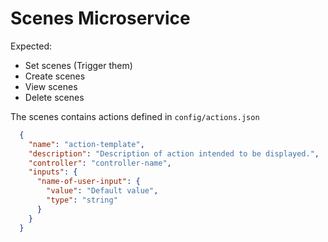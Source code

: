 # Scenes Microservice

Expected:

- Set scenes (Trigger them)
- Create scenes
- View scenes
- Delete scenes

The scenes contains actions defined in `config/actions.json`

```JSON
  {
    "name": "action-template",
    "description": "Description of action intended to be displayed.",
    "controller": "controller-name",
    "inputs": {
      "name-of-user-input": {
        "value": "Default value",
        "type": "string"
      }
    }
  }
```
